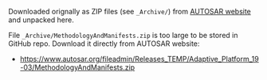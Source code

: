 Downloaded orignally as ZIP files (see `_Archive/`) from [AUTOSAR website](https://www.autosar.org/standards/adaptive-platform/adaptive-platform-1903/) and unpacked here.

File `_Archive/MethodologyAndManifests.zip` is too large to be stored in GitHub repo. Download it directly from AUTOSAR website:
* https://www.autosar.org/fileadmin/Releases_TEMP/Adaptive_Platform_19-03/MethodologyAndManifests.zip
